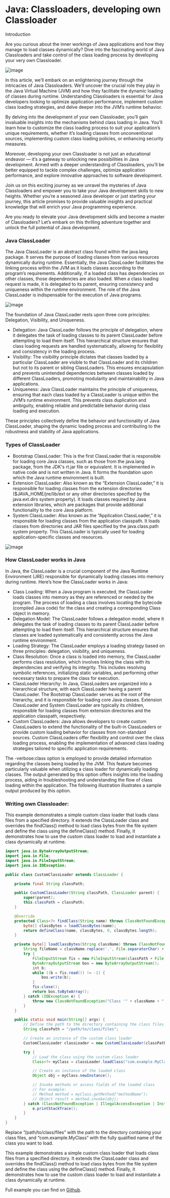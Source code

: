 # Java: Classloaders, developing own Classloader

Introduction

Are you curious about the inner workings of Java applications and how they manage to load classes dynamically? Dive into the fascinating world of Java Classloaders and take control of the class loading process by developing your very own Classloader.

![image](source/java_logo.jpeg)

In this article, we’ll embark on an enlightening journey through the intricacies of Java Classloaders. We’ll uncover the crucial role they play in the Java Virtual Machine (JVM) and how they facilitate the dynamic loading of classes during runtime. Understanding Classloaders is essential for Java developers looking to optimize application performance, implement custom class loading strategies, and delve deeper into the JVM’s runtime behavior.

By delving into the development of your own Classloader, you’ll gain invaluable insights into the mechanisms behind class loading in Java. You’ll learn how to customize the class loading process to suit your application’s unique requirements, whether it’s loading classes from unconventional sources, implementing custom class loading policies, or enhancing security measures.

Moreover, developing your own Classloader is not just an educational endeavor — it’s a gateway to unlocking new possibilities in Java development. Armed with a deeper understanding of Classloaders, you’ll be better equipped to tackle complex challenges, optimize application performance, and explore innovative approaches to software development.

Join us on this exciting journey as we unravel the mysteries of Java Classloaders and empower you to take your Java development skills to new heights. Whether you’re a seasoned Java developer or just starting your journey, this article promises to provide valuable insights and practical knowledge that will enrich your Java programming experience.

Are you ready to elevate your Java development skills and become a master of Classloaders? Let’s embark on this thrilling adventure together and unlock the full potential of Java development.


### Java ClassLoader

The Java ClassLoader is an abstract class found within the java.lang package. It serves the purpose of loading classes from various resources dynamically during runtime. Essentially, the Java ClassLoader facilitates the linking process within the JVM as it loads classes according to the program’s requirements. Additionally, if a loaded class has dependencies on other classes, those dependencies are also loaded. When a class loading request is made, it is delegated to its parent, ensuring consistency and uniqueness within the runtime environment. The role of the Java ClassLoader is indispensable for the execution of Java programs.

![image](source/jvm_classloader_scheme.jpeg)

The foundation of Java ClassLoader rests upon three core principles: Delegation, Visibility, and Uniqueness.

- Delegation: Java ClassLoader follows the principle of delegation, where it delegates the task of loading classes to its parent ClassLoader before attempting to load them itself. This hierarchical structure ensures that class loading requests are handled systematically, allowing for flexibility and consistency in the loading process.
- Visibility: The visibility principle dictates that classes loaded by a particular ClassLoader are visible to that ClassLoader and its children but not to its parent or sibling ClassLoaders. This ensures encapsulation and prevents unintended dependencies between classes loaded by different ClassLoaders, promoting modularity and maintainability in Java applications.
- Uniqueness: Java ClassLoader maintains the principle of uniqueness, ensuring that each class loaded by a ClassLoader is unique within the JVM’s runtime environment. This prevents class duplication and ambiguity, enabling reliable and predictable behavior during class loading and execution.

These principles collectively define the behavior and functionality of Java ClassLoader, shaping the dynamic loading process and contributing to the robustness and stability of Java applications.

### Types of ClassLoader

- Bootstrap ClassLoader: This is the first ClassLoader that is responsible for loading core Java classes, such as those from the java.lang package, from the JDK's rt.jar file or equivalent. It is implemented in native code and is not written in Java. It forms the foundation upon which the Java runtime environment is built.
- Extension ClassLoader: Also known as the “Extension ClassLoader,” it is responsible for loading classes from the extension directories ($JAVA_HOME/jre/lib/ext or any other directories specified by the java.ext.dirs system property). It loads classes required by Java extension libraries, which are packages that provide additional functionality to the core Java platform.
- System ClassLoader: Also known as the “Application ClassLoader,” it is responsible for loading classes from the application classpath. It loads classes from directories and JAR files specified by the java.class.path system property. This ClassLoader is typically used for loading application-specific classes and resources.

![image](source/jvm_classloader_brief_scheme.jpeg)

### How ClassLoader works in Java

In Java, the ClassLoader is a crucial component of the Java Runtime Environment (JRE) responsible for dynamically loading classes into memory during runtime. Here’s how the ClassLoader works in Java:


- Class Loading: When a Java program is executed, the ClassLoader loads classes into memory as they are referenced or needed by the program. The process of loading a class involves locating the bytecode (compiled Java code) for the class and creating a corresponding Class object in memory.
- Delegation Model: The ClassLoader follows a delegation model, where it delegates the task of loading classes to its parent ClassLoader before attempting to load them itself. This hierarchical structure ensures that classes are loaded systematically and consistently across the Java runtime environment.
- Loading Strategy: The ClassLoader employs a loading strategy based on three principles: delegation, visibility, and uniqueness.
- Class Resolution: Once a class is loaded into memory, the ClassLoader performs class resolution, which involves linking the class with its dependencies and verifying its integrity. This includes resolving symbolic references, initializing static variables, and performing other necessary tasks to prepare the class for execution.
- ClassLoader Hierarchy: In Java, ClassLoaders are organized into a hierarchical structure, with each ClassLoader having a parent ClassLoader. The Bootstrap ClassLoader serves as the root of the hierarchy, and it is responsible for loading core Java classes. Extension ClassLoader and System ClassLoader are typically its children, responsible for loading classes from extension directories and the application classpath, respectively.
- Custom ClassLoaders: Java allows developers to create custom ClassLoaders to extend the functionality of the built-in ClassLoaders or provide custom loading behavior for classes from non-standard sources. Custom ClassLoaders offer flexibility and control over the class loading process, enabling the implementation of advanced class loading strategies tailored to specific application requirements.

The -verbose:class option is employed to provide detailed information regarding the classes being loaded by the JVM. This feature becomes particularly valuable when utilizing a class loader for dynamically loading classes. The output generated by this option offers insights into the loading process, aiding in troubleshooting and understanding the flow of class loading within the application. The following illustration illustrates a sample output produced by this option.

### Writing own Classloader:
This example demonstrates a simple custom class loader that loads class files from a specified directory. It extends the ClassLoader class and overrides the findClass() method to load class bytes from the file system and define the class using the defineClass() method. Finally, it demonstrates how to use the custom class loader to load and instantiate a class dynamically at runtime.

```java
import java.io.ByteArrayOutputStream;
import java.io.File;
import java.io.FileInputStream;
import java.io.IOException;

public class CustomClassLoader extends ClassLoader {

    private final String classPath;

    public CustomClassLoader(String classPath, ClassLoader parent) {
        super(parent);
        this.classPath = classPath;
    }

    @Override
    protected Class<?> findClass(String name) throws ClassNotFoundException {
        byte[] classBytes = loadClassBytes(name);
        return defineClass(name, classBytes, 0, classBytes.length);
    }

    private byte[] loadClassBytes(String className) throws ClassNotFoundException {
        String fileName = className.replace('.', File.separatorChar) + ".class";
        try {
            FileInputStream fis = new FileInputStream(classPath + File.separator + fileName);
            ByteArrayOutputStream bos = new ByteArrayOutputStream();
            int b;
            while ((b = fis.read()) != -1) {
                bos.write(b);
            }
            fis.close();
            return bos.toByteArray();
        } catch (IOException e) {
            throw new ClassNotFoundException("Class '" + className + "' not found.", e);
        }
    }

    public static void main(String[] args) {
        // Define the path to the directory containing the class files
        String classPath = "/path/to/class/files";

        // Create an instance of the custom class loader
        CustomClassLoader classLoader = new CustomClassLoader(classPath, ClassLoader.getSystemClassLoader());

        try {
            // Load the class using the custom class loader
            Class<?> myClass = classLoader.loadClass("com.example.MyClass");

            // Create an instance of the loaded class
            Object obj = myClass.newInstance();

            // Invoke methods or access fields of the loaded class
            // For example:
            // Method method = myClass.getMethod("methodName");
            // Object result = method.invoke(obj);
        } catch (ClassNotFoundException | IllegalAccessException | InstantiationException e) {
            e.printStackTrace();
        }
    }
}
```

Replace “/path/to/class/files” with the path to the directory containing your class files, and “com.example.MyClass” with the fully qualified name of the class you want to load.

This example demonstrates a simple custom class loader that loads class files from a specified directory. It extends the ClassLoader class and overrides the findClass() method to load class bytes from the file system and define the class using the defineClass() method. Finally, it demonstrates how to use the custom class loader to load and instantiate a class dynamically at runtime.

Full example you can find on [Github](https://github.com/alxkm/articles/blob/master/src/main/java/org/alx/article/_17_java_classloaders_developing_own_classloader/CustomClassLoader.java).


